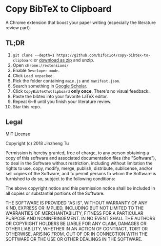 # Copy BibTeX to Clipboard

A Chrome extension that boost your paper writing (especially the literature review part).

## TL;DR

1. `git clone --depth=1 https://github.com/b1f6c1c4/copy-bibtex-to-clipboard` or [download as zip](https://github.com/b1f6c1c4/copy-bibtex-to-clipboard/archive/master.zip) and unzip.
2. Open `chrome://extensions/`
3. Enable `Developer mode`.
4. Click `Load unpacked`.
5. Pick the folder containing `main.js` and `manifest.json`.
6. Search something in [Google Scholar](https://scholar.google.com/).
7. Click `CopyBibTeXToClipboard` **only once**. There's no visual feedback.
8. Paste the bibtex into your favorite LaTeX editor.
9. Repeat 6~8 until you finish your literature review.
10. Star this repo.

## Legal

MIT License

Copyright (c) 2018 Jinzheng Tu

Permission is hereby granted, free of charge, to any person obtaining a copy
of this software and associated documentation files (the "Software"), to deal
in the Software without restriction, including without limitation the rights
to use, copy, modify, merge, publish, distribute, sublicense, and/or sell
copies of the Software, and to permit persons to whom the Software is
furnished to do so, subject to the following conditions:

The above copyright notice and this permission notice shall be included in all
copies or substantial portions of the Software.

THE SOFTWARE IS PROVIDED "AS IS", WITHOUT WARRANTY OF ANY KIND, EXPRESS OR
IMPLIED, INCLUDING BUT NOT LIMITED TO THE WARRANTIES OF MERCHANTABILITY,
FITNESS FOR A PARTICULAR PURPOSE AND NONINFRINGEMENT. IN NO EVENT SHALL THE
AUTHORS OR COPYRIGHT HOLDERS BE LIABLE FOR ANY CLAIM, DAMAGES OR OTHER
LIABILITY, WHETHER IN AN ACTION OF CONTRACT, TORT OR OTHERWISE, ARISING FROM,
OUT OF OR IN CONNECTION WITH THE SOFTWARE OR THE USE OR OTHER DEALINGS IN THE
SOFTWARE.
